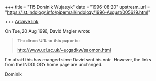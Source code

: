 +++
title = "115 Dominik Wujastyk"
date = "1996-08-20"
upstream_url = "https://list.indology.info/pipermail/indology/1996-August/005629.html"

+++
[Archive link](https://list.indology.info/pipermail/indology/1996-August/005629.html)

On Tue, 20 Aug 1996, David Magier wrote:

> The direct URL to this paper is:
> 
> http://www.ucl.ac.uk/~ucgadkw/salomon.html

I'm afraid this has changed since David sent his note.  However, the links
from the INDOLOGY home page are unchanged. 

Dominik





